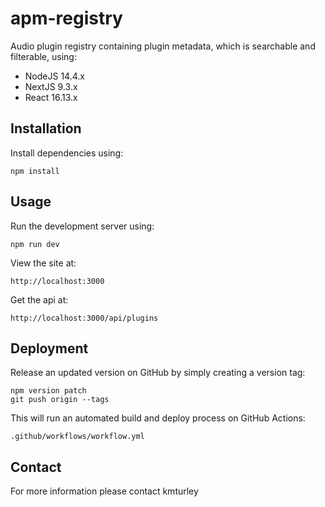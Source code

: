 # apm-registry

Audio plugin registry containing plugin metadata, which is searchable and filterable, using:

* NodeJS 14.4.x
* NextJS 9.3.x
* React 16.13.x


## Installation

Install dependencies using:

    npm install


## Usage

Run the development server using:

    npm run dev

View the site at:

    http://localhost:3000

Get the api at:

    http://localhost:3000/api/plugins


## Deployment

Release an updated version on GitHub by simply creating a version tag:

    npm version patch
    git push origin --tags

This will run an automated build and deploy process on GitHub Actions:

    .github/workflows/workflow.yml


## Contact

For more information please contact kmturley
